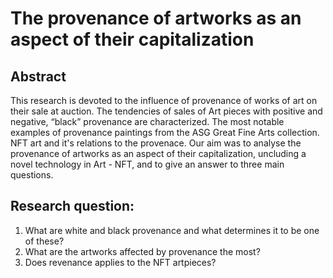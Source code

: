 # The provenance of artworks as an aspect of their capitalization
## Abstract
This research is devoted to the influence of provenance of works of art on their sale at auction. The tendencies of sales of Art pieces with positive and negative, “black” provenance are characterized. The most notable examples of provenance paintings from the ASG Great Fine Arts collection. NFT art and it's relations to the provenace. Our aim was to analyse the provenance of artworks as an aspect of their capitalization, uncluding a novel technology in Art - NFT, and to give an answer to three main questions.

## Research question:
1. What are white and black provenance and what determines it to be one of these?
2. What are the artworks affected by provenance the most?
3. Does revenance applies to the NFT artpieces?
